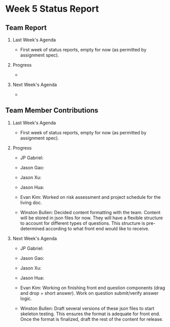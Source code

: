 # Week 5 Status Report

## Team Report

1. Last Week's Agenda

    - First week of status reports, empty for now (as permitted by assignment spec).

2. Progress

    - 

3. Next Week's Agenda

    - 

## Team Member Contributions

1. Last Week's Agenda

    - First week of status reports, empty for now (as permitted by assignment spec).

2. Progress

    - JP Gabriel: 

    - Jason Gao: 

    - Jason Xu: 

    - Jason Hua: 

    - Evan Kim: Worked on risk assessment and project schedule for the living doc. 

    - Winston Bullen: Decided content formatting with the team. Content will be stored in json files for now. They will have a flexible structure to account for different types of questions. This structure is pre-determined according to what front end would like to receive.

3. Next Week's Agenda

    - JP Gabriel: 

    - Jason Gao: 

    - Jason Xu: 

    - Jason Hua: 

    - Evan Kim: Working on finishing front end question components (drag and drop + short answer). Work on question submit/verify answer logic. 

    - Winston Bullen: Draft several versions of these json files to start skeleton testing. This ensures the format is adequate for front end. Once the format is finalized, draft the rest of the content for release.
